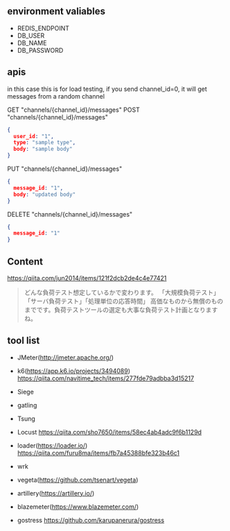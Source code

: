 ## environment valiables

- REDIS_ENDPOINT
- DB_USER
- DB_NAME
- DB_PASSWORD

## apis

in this case this is for load testing, if you send channel_id=0, it will get messages from a random channel

GET "channels/{channel_id}/messages"
POST "channels/{channel_id}/messages"
```json
{
  user_id: "1",
  type: "sample type",
  body: "sample body"
}
```

PUT "channels/{channel_id}/messages"
```json
{
  message_id: "1",
  body: "updated body"
}
```

DELETE "channels/{channel_id}/messages"
```json
{
  message_id: "1"
}
```



## Content

https://qiita.com/jun2014/items/121f2dcb2de4c4e77421
>どんな負荷テスト想定しているかで変わります。
>「大規模負荷テスト」「サーバ負荷テスト」「処理単位の応答時間」
>高価なものから無償のものまでです。負荷テストツールの選定も大事な負荷テスト計画となりますね。



## tool list
- JMeter(http://jmeter.apache.org/) 
- k6(https://app.k6.io/projects/3494089)
https://qiita.com/navitime_tech/items/277fde79adbba3d15217
- Siege
- gatling
- Tsung
- Locust
https://qiita.com/sho7650/items/58ec4ab4adc9f6b1129d
- loader(https://loader.io/)
https://qiita.com/furu8ma/items/fb7a45388bfe323b46c1
- wrk
- vegeta(https://github.com/tsenart/vegeta)
- artillery(https://artillery.io/)

- blazemeter(https://www.blazemeter.com/)



- gostress
https://github.com/karupanerura/gostress
